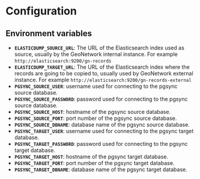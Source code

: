 Configuration
=============

Environment variables
---------------------

* **`ELASTICDUMP_SOURCE_URL`**: The URL of the Elasticsearch index used as source, usually by the GeoNetwork internal 
instance. For example `http://elasticsearch:9200/gn-records`
* **`ELASTICDUMP_TARGET_URL`**: The URL of the Elasticsearch index where the records are going to be copied to, usually
used by GeoNetwork external instance. For example `http://elasticsearch:9200/gn-records-external`
* **`PGSYNC_SOURCE_USER`**: username used for connecting to the pgsync source database.
* **`PGSYNC_SOURCE_PASSWORD`**: password used for connecting to the pgsync source database.
* **`PGSYNC_SOURCE_HOST`**: hostname of the pgsync source database.
* **`PGSYNC_SOURCE_PORT`**: port number of the pgsync source database.
* **`PGSYNC_SOURCE_DBNAME`**: database name of the pgsync source database.
* **`PGSYNC_TARGET_USER`**: username used for connecting to the pgsync target database.
* **`PGSYNC_TARGET_PASSWORD`**: password used for connecting to the pgsync target database.
* **`PGSYNC_TARGET_HOST`**: hostname of the pgsync target database.
* **`PGSYNC_TARGET_PORT`**: port number of the pgsync target database.
* **`PGSYNC_TARGET_DBNAME`**: database name of the pgsync target database.
